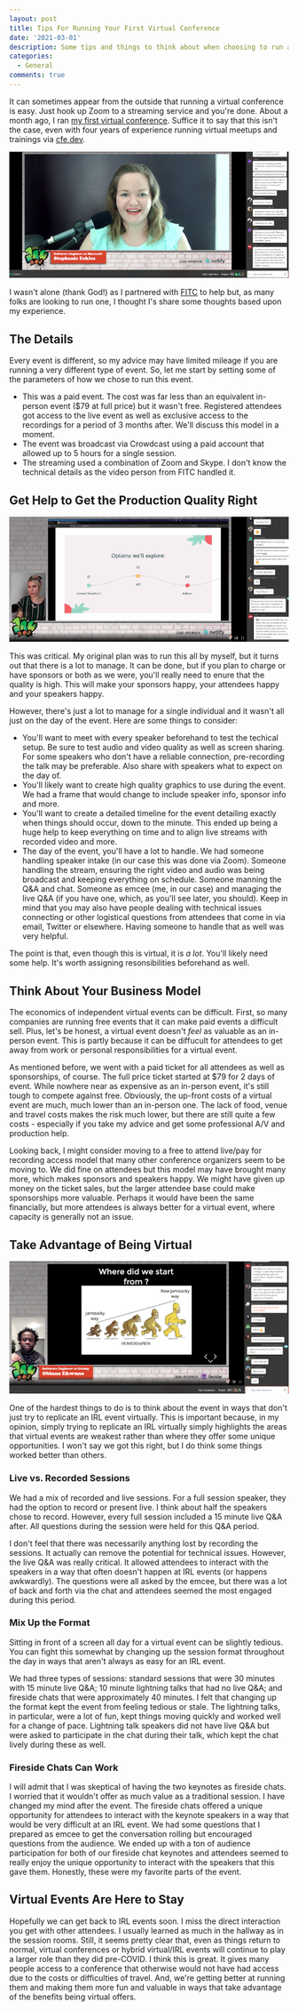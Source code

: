 ```yaml
---
layout: post
title: Tips For Running Your First Virtual Conference
date: '2021-03-01'
description: Some tips and things to think about when choosing to run a virtual developer conference based upon my recent experiences.
categories:
  - General
comments: true
---
```


It can sometimes appear from the outside that running a virtual conference is easy. Just hook up Zoom to a streaming service and you're done. About a month ago, I ran [my first virtual conference](https://thejam.dev). Suffice it to say that this isn't the case, even with four years of experience running virtual meetups and trainings via [cfe.dev](https://cfe.dev).

![Stephanie Eckles speaking at TheJam.dev](/images/posts/stephanie_eckles.png)

I wasn't alone (thank God!) as I partnered with [FITC](https://fitc.ca) to help but, as many folks are looking to run one, I thought I's share some thoughts based upon my experience.

## The Details

Every event is different, so my advice may have limited mileage if you are running a very different type of event. So, let me start by setting some of the parameters of how we chose to run this event.

* This was a paid event. The cost was far less than an equivalent in-person event ($79 at full price) but it wasn't free. Registered attendees got access to the live event as well as exclusive access to the recordings for a period of 3 months after. We'll discuss this model in a moment.
* The event was broadcast via Crowdcast using a paid account that allowed up to 5 hours for a single session.
* The streaming used a combination of Zoom and Skype. I don't know the technical details as the video person from FITC handled it.

## Get Help to Get the Production Quality Right

![Flor Antara speaking at TheJam.dev](/images/posts/florantara.png)

This was critical. My original plan was to run this all by myself, but it turns out that there is a lot to manage. It can be done, but if you plan to charge or have sponsors or both as we were, you'll really need to enure that the quality is high. This will make your sponsors happy, your attendees happy and your speakers happy.

However, there's just a lot to manage for a single individual and it wasn't all just on the day of the event. Here are some things to consider:

* You'll want to meet with every speaker beforehand to test the techical setup. Be sure to test audio and video quality as well as screen sharing. For some speakers who don't have a reliable connection, pre-recording the talk may be preferable. Also share with speakers what to expect on the day of.
* You'll likely want to create high quality graphics to use during the event. We had a frame that would change to include speaker info, sponsor info and more.
* You'll want to create a detailed timeline for the event detailing exactly when things should occur, down to the minute. This ended up being a huge help to keep everything on time and to align live streams with recorded video and more.
* The day of the event, you'll have a lot to handle. We had someone handling speaker intake (in our case this was done via Zoom). Someone handling the stream, ensuring the right video and audio was being broadcast and keeping everything on schedule. Someone manning the Q&A and chat. Someone as emcee (me, in our case) and managing the live Q&A (if you have one, which, as you'll see later, you should). Keep in mind that you may also have people dealing with technical issues connecting or other logistical questions from attendees that come in via email, Twitter or elsewhere. Having someone to handle that as well was very helpful.

The point is that, even though this is virtual, it is *a lot*. You'll likely need some help. It's worth assigning resonsibilities beforehand as well.

## Think About Your Business Model

The economics of independent virtual events can be difficult. First, so many companies are running free events that it can make paid events a difficult sell. Plus, let's be honest, a virtual event doesn't *feel* as valuable as an in-person event. This is partly because it can be diffucult for attendees to get away from work or personal responsibilities for a virtual event.

As mentioned before, we went with a paid ticket for all attendees as well as sponsorships, of course. The full price ticket started at $79 for 2 days of event. While nowhere near as expensive as an in-person event, it's still tough to compete against free. Obviously, the up-front costs of a virtual event are much, much lower than an in-person one. The lack of food, venue and travel costs makes the risk much lower, but there are still quite a few costs - especially if you take my advice and get some professional A/V and production help.

Looking back, I might consider moving to a free to attend live/pay for recording access model that many other conference organizers seem to be moving to. We did fine on attendees but this model may have brought many more, which makes sponsors and speakers happy. We might have given up money on the ticket sales, but the larger attendee base could make sponsorships more valuable. Perhaps it would have been the same financially, but more attendees is always better for a virtual event, where capacity is generally not an issue.

## Take Advantage of Being Virtual

![Obinna Ekwuno at TheJam.dev](/images/posts/obinnaekwuno.png)

One of the hardest things to do is to think about the event in ways that don't just try to replicate an IRL event virtually. This is important because, in my opinion, simply trying to replicate an IRL virtually simply highlights the areas that virtual events are weakest rather than where they offer some unique opportunities. I won't say we got this right, but I do think some things worked better than others.

### Live vs. Recorded Sessions

We had a mix of recorded and live sessions. For a full session speaker, they had the option to record or present live. I think about half the speakers chose to record. However, every full session included a 15 minute live Q&A after. All questions during the session were held for this Q&A period.

I don't feel that there was necessarily anything lost by recording the sessions. It actually can remove the potential for technical issues. However, the live Q&A was really critical. It allowed attendees to interact with the speakers in a way that often doesn't happen at IRL events (or happens awkwardly). The questions were all asked by the emcee, but there was a lot of back and forth via the chat and attendees seemed the most engaged during this period.

### Mix Up the Format

Sitting in front of a screen all day for a virtual event can be slightly tedious. You can fight this somewhat by changing up the session format throughout the day in ways that aren't always as easy for an IRL event.

We had three types of sessions: standard sessions that were 30 minutes with 15 minute live Q&A; 10 minute lightning talks that had no live Q&A; and fireside chats that were approximately 40 minutes. I felt that changing up the format kept the event from feeling tedious or stale. The lightning talks, in particular, were a lot of fun, kept things moving quickly and worked well for a change of pace. Lightning talk speakers did not have live Q&A but were asked to participate in the chat during their talk, which kept the chat lively during these as well.

### Fireside Chats Can Work

I will admit that I was skeptical of having the two keynotes as fireside chats. I worried that it wouldn't offer as much value as a traditional session. I have changed my mind after the event. The fireside chats offered a unique opportunity for attendees to interact with the keynote speakers in a way that would be very difficult at an IRL event. We had some questions that I prepared as emcee to get the conversation rolling but encouraged questions from the audience. We ended up with a ton of audience participation for both of our fireside chat keynotes and attendees seemed to really enjoy the unique opportunity to interact with the speakers that this gave them. Honestly, these were my favorite parts of the event.

## Virtual Events Are Here to Stay

Hopefully we can get back to IRL events soon. I miss the direct interaction you get with other attendees. I usually learned as much in the hallway as in the session rooms. Still, it seems pretty clear that, even as things return to normal, virtual conferences or hybrid virtual/IRL events will continue to play a larger role than they did pre-COVID. I think this is great. It gives many people access to a conference that otherwise would not have had access due to the costs or difficulties of travel. And, we're getting better at running them and making them more fun and valuable in ways that take advantage of the benefits being virtual offers.